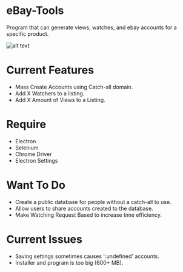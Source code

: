 # eBay-Tools
Program that can generate views, watches, and ebay accounts for a specific product.

![alt text](https://i.gyazo.com/80c37213dea4d3d216806ac530801460.png)



# Current Features
- Mass Create Accounts using Catch-all domain.
- Add X Watchers to a listing.
- Add X Amount of Views to a Listing.


# Require
- Electron
- Selenium
- Chrome Driver
- Electron Settings


# Want To Do
- Create a public database for people without a catch-all to use.
- Allow users to share accounts created to the database.
- Make Watching Request Based to increase time efficiency.

# Current Issues
- Saving settings sometimes causes ':undefined' accounts.
- Installer and program is too big (600+ MB).
